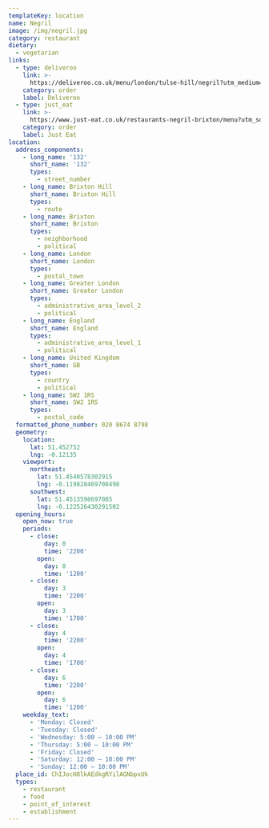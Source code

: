 ```yaml
---
templateKey: location
name: Negril
image: /img/negril.jpg
category: restaurant
dietary:
  - vegetarian
links:
  - type: deliveroo
    link: >-
      https://deliveroo.co.uk/menu/london/tulse-hill/negril?utm_medium=affiliate&utm_source=google_maps_link
    category: order
    label: Deliveroo
  - type: just_eat
    link: >-
      https://www.just-eat.co.uk/restaurants-negril-brixton/menu?utm_source=google&utm_medium=organic&utm_campaign=orderaction
    category: order
    label: Just Eat
location:
  address_components:
    - long_name: '132'
      short_name: '132'
      types:
        - street_number
    - long_name: Brixton Hill
      short_name: Brixton Hill
      types:
        - route
    - long_name: Brixton
      short_name: Brixton
      types:
        - neighborhood
        - political
    - long_name: London
      short_name: London
      types:
        - postal_town
    - long_name: Greater London
      short_name: Greater London
      types:
        - administrative_area_level_2
        - political
    - long_name: England
      short_name: England
      types:
        - administrative_area_level_1
        - political
    - long_name: United Kingdom
      short_name: GB
      types:
        - country
        - political
    - long_name: SW2 1RS
      short_name: SW2 1RS
      types:
        - postal_code
  formatted_phone_number: 020 8674 8798
  geometry:
    location:
      lat: 51.452752
      lng: -0.12135
    viewport:
      northeast:
        lat: 51.4540578302915
        lng: -0.119828469708498
      southwest:
        lat: 51.4513598697085
        lng: -0.122526430291502
  opening_hours:
    open_now: true
    periods:
      - close:
          day: 0
          time: '2200'
        open:
          day: 0
          time: '1200'
      - close:
          day: 3
          time: '2200'
        open:
          day: 3
          time: '1700'
      - close:
          day: 4
          time: '2200'
        open:
          day: 4
          time: '1700'
      - close:
          day: 6
          time: '2200'
        open:
          day: 6
          time: '1200'
    weekday_text:
      - 'Monday: Closed'
      - 'Tuesday: Closed'
      - 'Wednesday: 5:00 – 10:00 PM'
      - 'Thursday: 5:00 – 10:00 PM'
      - 'Friday: Closed'
      - 'Saturday: 12:00 – 10:00 PM'
      - 'Sunday: 12:00 – 10:00 PM'
  place_id: ChIJocH8lkAEdkgRYilAGNbpxUk
  types:
    - restaurant
    - food
    - point_of_interest
    - establishment
---
```

